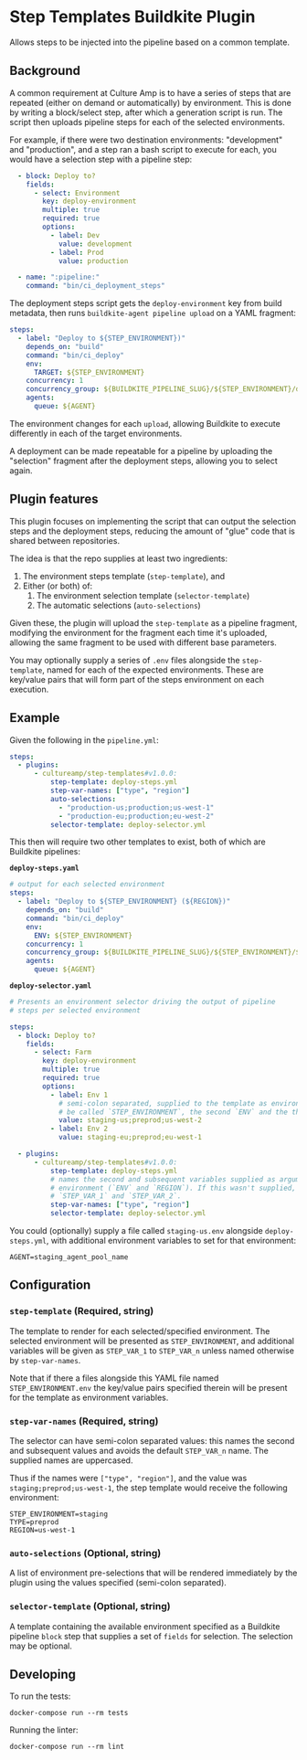 # Step Templates Buildkite Plugin

Allows steps to be injected into the pipeline based on a common template.

## Background

A common requirement at Culture Amp is to have a series of steps that are repeated
(either on demand or automatically) by environment. This is done by writing a block/select
step, after which a generation script is run. The script then uploads pipeline steps
for each of the selected environments.

For example, if there were two destination environments: "development" and "production",
and a step ran a bash script to execute for each, you would have a selection step with
a pipeline step:

```yaml
  - block: Deploy to?
    fields:
      - select: Environment
        key: deploy-environment
        multiple: true
        required: true
        options:
          - label: Dev
            value: development
          - label: Prod
            value: production

  - name: ":pipeline:"
    command: "bin/ci_deployment_steps"
```

The deployment steps script gets the `deploy-environment` key from build metadata,
then runs `buildkite-agent pipeline upload` on a YAML fragment:

```yaml
steps:
  - label: "Deploy to ${STEP_ENVIRONMENT})"
    depends_on: "build"
    command: "bin/ci_deploy"
    env:
      TARGET: ${STEP_ENVIRONMENT}
    concurrency: 1
    concurrency_group: ${BUILDKITE_PIPELINE_SLUG}/${STEP_ENVIRONMENT}/deploy
    agents:
      queue: ${AGENT}
```

The environment changes for each `upload`, allowing Buildkite to execute differently
in each of the target environments.

A deployment can be made repeatable for a pipeline by uploading the "selection" fragment
after the deployment steps, allowing you to select again.

## Plugin features

This plugin focuses on implementing the script that can output the selection steps and
the deployment steps, reducing the amount of "glue" code that is shared between repositories.

The idea is that the repo supplies at least two ingredients:

1. The environment steps template (`step-template`), and
1. Either (or both) of:
    1. The environment selection template (`selector-template`)
    1. The automatic selections (`auto-selections`)

Given these, the plugin will upload the `step-template` as a pipeline fragment, modifying
the environment for the fragment each time it's uploaded, allowing the same fragment to
be used with different base parameters.

You may optionally supply a series of `.env` files alongside the `step-template`, named
for each of the expected environments. These are key/value pairs that will form part of
the steps environment on each execution.

## Example

Given the following in the `pipeline.yml`:

```yaml
steps:
  - plugins:
      - cultureamp/step-templates#v1.0.0:
          step-template: deploy-steps.yml
          step-var-names: ["type", "region"]
          auto-selections:
            - "production-us;production;us-west-1"
            - "production-eu;production;eu-west-2"
          selector-template: deploy-selector.yml
```

This then will require two other templates to exist, both of which are Buildkite pipelines:

**`deploy-steps.yaml`**

```yaml
# output for each selected environment
steps:
  - label: "Deploy to ${STEP_ENVIRONMENT} (${REGION})"
    depends_on: "build"
    command: "bin/ci_deploy"
    env:
      ENV: ${STEP_ENVIRONMENT}
    concurrency: 1
    concurrency_group: ${BUILDKITE_PIPELINE_SLUG}/${STEP_ENVIRONMENT}/${TYPE}/${REGION}/deploy
    agents:
      queue: ${AGENT}

```

**`deploy-selector.yaml`**

```yaml
# Presents an environment selector driving the output of pipeline
# steps per selected environment

steps:
  - block: Deploy to?
    fields:
      - select: Farm
        key: deploy-environment
        multiple: true
        required: true
        options:
          - label: Env 1
            # semi-colon separated, supplied to the template as environment variables. The first will
            # be called `STEP_ENVIRONMENT`, the second `ENV` and the third, `REGION`
            value: staging-us;preprod;us-west-2
          - label: Env 2
            value: staging-eu;preprod;eu-west-1

  - plugins:
      - cultureamp/step-templates#v1.0.0:
          step-template: deploy-steps.yml
          # names the second and subsequent variables supplied as arguments
          # environment (`ENV` and `REGION`). If this wasn't supplied, they would be called:
          # `STEP_VAR_1` and `STEP_VAR_2`.
          step-var-names: ["type", "region"]
          selector-template: deploy-selector.yml
```

You could (optionally) supply a file called `staging-us.env` alongside `deploy-steps.yml`, with
additional environment variables to set for that environment:

```env
AGENT=staging_agent_pool_name
```

## Configuration

### `step-template` (Required, string)

The template to render for each selected/specified environment. The selected
environment will be presented as `STEP_ENVIRONMENT`, and additional variables
will be given as `STEP_VAR_1` to `STEP_VAR_n` unless named otherwise by
`step-var-names`.

Note that if there a files alongside this YAML file named `STEP_ENVIRONMENT.env`
the key/value pairs specified therein will be present for the template as
environment variables.

### `step-var-names` (Required, string)

The selector can have semi-colon separated values: this names the second
and subsequent values and avoids the default `STEP_VAR_n` name. The supplied
names are uppercased.

Thus if the names were `["type", "region"]`, and the value was
`staging;preprod;us-west-1`, the step template would receive the following
environment:

```env
STEP_ENVIRONMENT=staging
TYPE=preprod
REGION=us-west-1
```

### `auto-selections` (Optional, string)

A list of environment pre-selections that will be rendered immediately by the plugin
using the values specified (semi-colon separated).

### `selector-template` (Optional, string)

A template containing the available environment specified as a Buildkite pipeline
`block` step that supplies a set of `fields` for selection. The selection may be
optional.

## Developing

To run the tests:

```shell
docker-compose run --rm tests
```

Running the linter:

```shell
docker-compose run --rm lint
```
